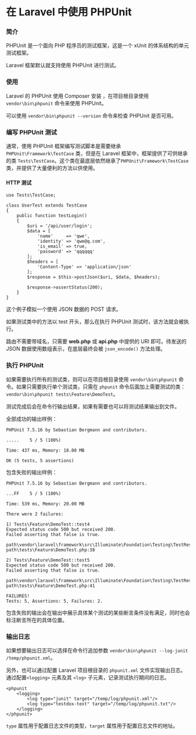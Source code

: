 # 在 Laravel 中使用 PHPUnit

### 简介

PHPUnit 是一个面向 PHP 程序员的测试框架，这是一个 xUnit 的体系结构的单元测试框架。

Laravel 框架默认就支持使用 PHPUnit 进行测试。

### 使用

Laravel 的 PHPUnit 使用 Composer 安装 ，在项目根目录使用 `vendor\bin\phpunit` 命令来使用 PHPUnit。

可以使用 `vendor\bin\phpunit --version` 命令来检查 PHPUnit 是否可用。

### 编写 PHPUnit 测试

通常，使用 PHPUnit 框架编写测试脚本是需要继承 `PHPUnit\Framework\TestCase` 类，但是在 Laravel 框架中，框架提供了可供继承的类 `Tests\TestCase`。这个类在最底层依然继承了`PHPUnit\Framework\TestCase` 类，并提供了大量便利的方法以供使用。

#### HTTP 测试

```
use Tests\TestCase;

class UserTest extends TestCase
{
    public function testLogin()
    {
        $uri = '/api/user/login';
        $data = [
            'name'     => 'qwe',
            'identity' => 'qwe@q.com',
            'is_email' => true,
            'password' => 'qqqqqq'
        ];
        $headers = [
            'Content-Type' => 'application/json'
        ];
        $response = $this->postJson($uri, $data, $headers);

        $response->assertStatus(200);
    }
}
```

这个例子模拟一个使用 JSON 数据的 POST 请求。

如果测试类中的方法以 test 开头，那么在执行 PHPUnit 测试时，该方法就会被执行。

路由不需要带域名，只需要 **web.php** 或 **api.php** 中提供的 URI 即可。待发送的 JSON 数据使用数组表示，在底层最终会被 `json_encode()` 方法处理。

### 执行 PHPUnit

如果需要执行所有的测试类，则可以在项目根目录使用 `vendor\bin\phpunit` 命令。如果只需要执行单个测试类，只需在 `phpunit` 命令后面加上需要测试的类：`vendor\bin\phpunit tests\Feature\DemoTest`。

测试完成后会在命令行输出结果，如果有需要也可以将测试结果输出到文件。

全部成功的输出样例：

```
PHPUnit 7.5.16 by Sebastian Bergmann and contributors.

.....    5 / 5 (100%)

Time: 437 ms, Memory: 18.00 MB

OK (5 tests, 5 assertions)
```

包含失败的输出样例：

```
PHPUnit 7.5.16 by Sebastian Bergmann and contributors.

...FF    5 / 5 (100%)

Time: 539 ms, Memory: 20.00 MB

There were 2 failures:

1) Tests\Feature\DemoTest::test4
Expected status code 500 but received 200.
Failed asserting that false is true.

path\vendor\laravel\framework\src\Illuminate\Foundation\Testing\TestResponse.php:151
path\tests\Feature\DemoTest.php:38

2) Tests\Feature\DemoTest::test5
Expected status code 500 but received 200.
Failed asserting that false is true.

path\vendor\laravel\framework\src\Illuminate\Foundation\Testing\TestResponse.php:151
path\tests\Feature\DemoTest.php:41

FAILURES!
Tests: 5, Assertions: 5, Failures: 2.
```

包含失败的输出会在输出中展示具体某个测试的某些断言条件没有满足，同时也会标注断言所在的具体位置。

### 输出日志

如果想要输出日志可以选择在命令行追加参数 `vendor\bin\phpunit --log-junit /temp/phpunit.xml`。

另外，也可以通过配置 Laravel 项目根目录的 `phpunit.xml` 文件实现输出日志。通过配置`<logging>` 元素及其 `<log>` 子元素，记录测试执行期间的日志。

```
<phpunit 
    <logging>
        <log type="junit" target="/temp/log/phpunit.xml"/>
        <log type="testdox-text" target="/temp/log/phpunit.txt"/>
    </logging>
</phpunit>
```

`type` 属性用于配置日志文件的类型，`target` 属性用于配置日志文件的地址。
